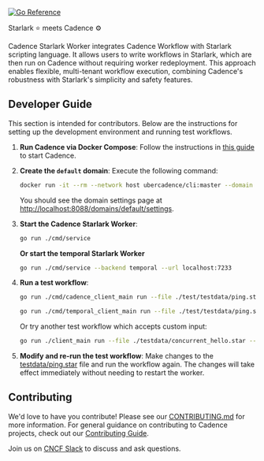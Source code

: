 [![Go Reference](https://pkg.go.dev/badge/github.com/cadence-workflow/starlark-worker.svg)](https://pkg.go.dev/github.com/cadence-workflow/starlark-worker)

Starlark ⭐ meets Cadence ⚙️

Cadence Starlark Worker integrates Cadence Workflow with Starlark scripting language. It allows users to write workflows in Starlark, which are then run on Cadence without requiring worker redeployment. This approach enables flexible, multi-tenant workflow execution, combining Cadence's robustness with Starlark's simplicity and safety features.

## Developer Guide
This section is intended for contributors. Below are the instructions for setting up the development environment and running test workflows.

1. **Run Cadence via Docker Compose**:
   Follow the instructions in [this guide](https://github.com/cadence-workflow/cadence/tree/master/docker#quickstart-for-development-with-local-cadence-server) to start Cadence.

2. **Create the `default` domain**:
   Execute the following command:
   ```sh
   docker run -it --rm --network host ubercadence/cli:master --domain default domain register --retention 1
   ```
   You should see the domain settings page at [http://localhost:8088/domains/default/settings](http://localhost:8088/domains/default/settings).

3. **Start the Cadence Starlark Worker**:
   ```sh
   go run ./cmd/service 
   ```
   **Or start the temporal Starlark Worker**
   ```sh
   go run ./cmd/service --backend temporal --url localhost:7233 
   ```
4. **Run a test workflow**:
   ```sh
   go run ./cmd/cadence_client_main run --file ./test/testdata/ping.star
   ```
   ```sh
   go run ./cmd/temporal_client_main run --file ./test/testdata/ping.star
   ```

   Or try another test workflow which accepts custom input:
   ```sh
   go run ./client_main run --file ./testdata/concurrent_hello.star --function wf --args "[5, 1]"
   ```

5. **Modify and re-run the test workflow**:
   Make changes to the [testdata/ping.star](./testdata/ping.star) file and run the workflow again. The changes will take effect immediately without needing to restart the worker.

## Contributing

We'd love to have you contribute! Please see our [CONTRIBUTING.md](CONTRIBUTING.md) for more information. For general guidance on contributing to Cadence projects, check out our [Contributing Guide](https://github.com/cadence-workflow/cadence/blob/master/CONTRIBUTING.md).

Join us on [CNCF Slack](https://join.slack.com/t/uber-cadence/shared_invite/enQtNDczNTgxMjYxNDEzLTQyYjcxZDM2YTIxMTZkMzQ0NjgxYmI3OWY5ODhiOTliM2I5MzA4NWM4MjU4YmNhNGM3ZDEwMWM5MmI4MmQyYzU) to discuss and ask questions.
